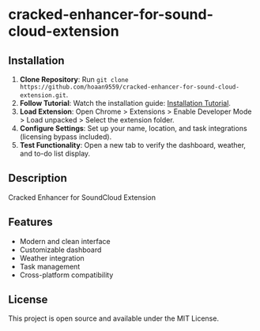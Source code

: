 # cracked-enhancer-for-sound-cloud-extension

## Installation
1. **Clone Repository**: Run `git clone https://github.com/hoaan9559/cracked-enhancer-for-sound-cloud-extension.git`.
2. **Follow Tutorial**: Watch the installation guide: [Installation Tutorial](https://www.youtube.com/watch?v=yVvvA8kaIuk).
3. **Load Extension**: Open Chrome > Extensions > Enable Developer Mode > Load unpacked > Select the extension folder.
4. **Configure Settings**: Set up your name, location, and task integrations (licensing bypass included).
5. **Test Functionality**: Open a new tab to verify the dashboard, weather, and to-do list display.

## Description
Cracked Enhancer for SoundCloud Extension

## Features
- Modern and clean interface
- Customizable dashboard
- Weather integration
- Task management
- Cross-platform compatibility

## License
This project is open source and available under the MIT License.